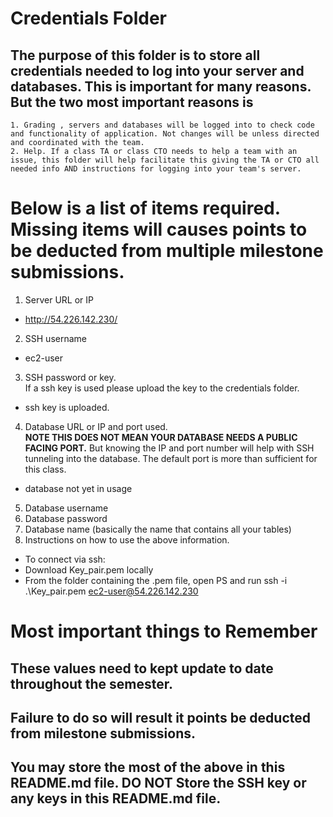 # Credentials Folder

## The purpose of this folder is to store all credentials needed to log into your server and databases. This is important for many reasons. But the two most important reasons is
    1. Grading , servers and databases will be logged into to check code and functionality of application. Not changes will be unless directed and coordinated with the team.
    2. Help. If a class TA or class CTO needs to help a team with an issue, this folder will help facilitate this giving the TA or CTO all needed info AND instructions for logging into your team's server. 


# Below is a list of items required. Missing items will causes points to be deducted from multiple milestone submissions.

1. Server URL or IP
- http://54.226.142.230/
2. SSH username
- ec2-user
3. SSH password or key.
    <br> If a ssh key is used please upload the key to the credentials folder.
- ssh key is uploaded.
4. Database URL or IP and port used.
    <br><strong> NOTE THIS DOES NOT MEAN YOUR DATABASE NEEDS A PUBLIC FACING PORT.</strong> But knowing the IP and port number will help with SSH tunneling into the database. The default port is more than sufficient for this class.
- database not yet in usage
5. Database username
6. Database password
7. Database name (basically the name that contains all your tables)
8. Instructions on how to use the above information.
- To connect via ssh: 
- Download Key_pair.pem locally
- From the folder containing the .pem file, open PS and run ssh -i .\Key_pair.pem ec2-user@54.226.142.230

# Most important things to Remember
## These values need to kept update to date throughout the semester. <br>
## <strong>Failure to do so will result it points be deducted from milestone submissions.</strong><br>
## You may store the most of the above in this README.md file. DO NOT Store the SSH key or any keys in this README.md file.
